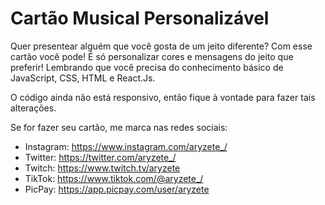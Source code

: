 # Cartão Musical Personalizável

Quer presentear alguém que você gosta de um jeito diferente? Com esse cartão você pode! É só personalizar cores e mensagens do jeito que preferir!
Lembrando que você precisa do conhecimento básico de JavaScript, CSS, HTML e React.Js.

O código ainda não está responsivo, então fique à vontade para fazer tais alterações.

Se for fazer seu cartão, me marca nas redes sociais:

- Instagram: https://www.instagram.com/aryzete_/
- Twitter: https://twitter.com/aryzete_/
- Twitch: https://www.twitch.tv/aryzete
- TikTok: https://www.tiktok.com/@aryzete_/
- PicPay: https://app.picpay.com/user/aryzete
